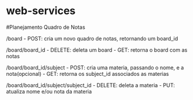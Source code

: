 web-services
============
#Planejamento Quadro de Notas

/board
	- POST: cria um novo quadro de notas, retornando um board_id

/board/board_id
	- DELETE: deleta um board
	- GET: retorna o board com as notas

/board/board_id/subject
	- POST: cria uma materia, passando o nome, e a nota(opcional)
	- GET: retorna os subject_id associados as materias

/board/board_id/subject/subject_id
	- DELETE: deleta a materia
	- PUT: atualiza nome e/ou nota da materia
